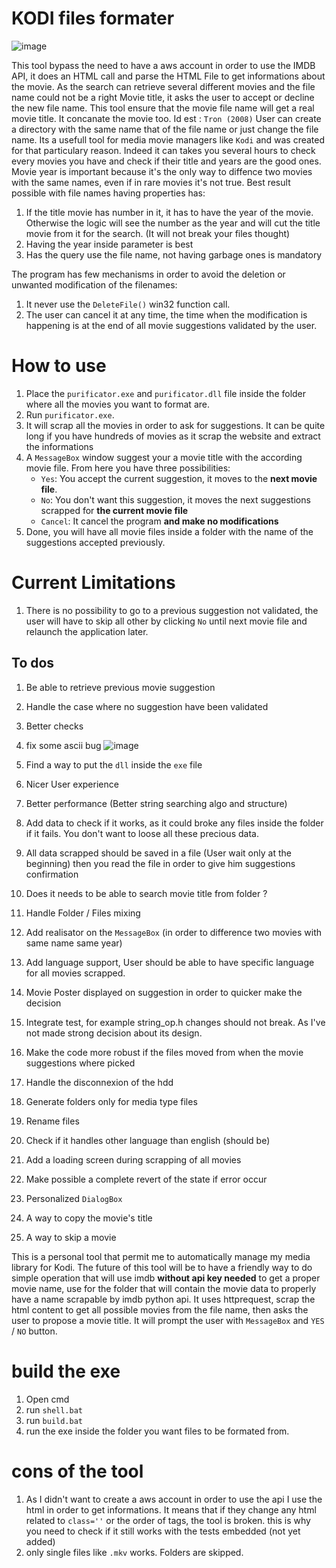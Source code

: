 # KODI files formater

![image](https://github.com/axeldaguerre/movie_title_cleaner/assets/51819886/fd6f48e9-3fe7-4624-9503-e4ce1378f5b3)


This tool bypass the need to have a aws account in order to use the IMDB API, it does an HTML call and parse the HTML File to get informations about the movie.
As the search can retrieve several different movies and the file name could not be a right Movie title, it asks the user to accept or decline the new file name.
This tool ensure that the movie file name will get a real movie title.
It concanate the movie too. Id est : `Tron (2008)`
User can create a directory with the same name that of the file name or just change the file name.
Its a usefull tool for media movie managers like `Kodi` and was created for that particulary reason.
Indeed it can takes you several hours to check every movies you have and check if their title and years are the good ones.
Movie year is important because it's the only way to diffence two movies with the same names, even if in rare movies it's not true.
Best result possible with file names having properties has:
1. If the title movie has number in it, it has to have the year of the movie. Otherwise the logic will see the number as the year and will cut the title movie from it for the search. (It will not break your files thought)
2. Having the year inside parameter is best
3. Has the query use the file name, not having garbage ones is mandatory

The program has few mechanisms in order to avoid the deletion or unwanted modification of the filenames:
1. It never use the `DeleteFile()` win32 function call.
2. The user can cancel it at any time, the time when the modification is happening is at the end of all movie suggestions validated by the user.

# How to use

1. Place the `purificator.exe` and `purificator.dll` file inside the folder where all the movies you want to format are.
2. Run `purificator.exe`.
3. It will scrap all the movies in order to ask for suggestions. It can be quite long if you have hundreds of movies as it scrap the website and extract the informations
4. A `MessageBox` window suggest your a movie title with the according movie file. From here you have three possibilities:
    - `Yes`: You accept the current suggestion, it moves to the **next movie file**.
    - `No`: You don't want this suggestion, it moves the next suggestions scrapped for **the current movie file** 
    - `Cancel`: It cancel the program **and make no modifications**
5. Done, you will have all movie files inside a folder with the name of the suggestions accepted previously.

# Current Limitations

1. There is no possibility to go to a previous suggestion not validated, the user will have to skip all other by clicking `No` until next movie file and relaunch the application later.

## To dos

1. Be able to retrieve previous movie suggestion
2. Handle the case where no suggestion have been validated
2. Better checks
2. fix some ascii bug
![image](https://github.com/axeldaguerre/movie_title_cleaner/assets/51819886/40eb9787-b353-4233-8a06-e86d34883b3e)

4. Find a way to put the `dll` inside the `exe` file 
5. Nicer User experience
6. Better performance (Better string searching algo and structure)
7. Add data to check if it works, as it could broke any files inside the folder if it fails. You don't want to loose all these precious data.
8. All data scrapped should be saved in a file (User wait only at the beginning) then you read the file in order to give him suggestions confirmation
9. Does it needs to be able to search movie title from folder ?
10. Handle Folder / Files mixing
11. Add realisator on the `MessageBox` (in order to difference two movies with same name same year)
12. Add language support, User should be able to have specific language for all movies scrapped.
13. Movie Poster displayed on suggestion in order to quicker make the decision
14. Integrate test, for example string_op.h changes should not break. As I've not made strong decision about its design.
15. Make the code more robust if the files moved from when the movie suggestions where picked
16. Handle the disconnexion of the hdd 
17. Generate folders only for media type files
18. Rename files
19. Check if it handles other language than english (should be)
20. Add a loading screen during scrapping of all movies
21. Make possible a complete revert of the state if error occur
22. Personalized `DialogBox`
23. A way to copy the movie's title
24. A way to skip a movie

This is a personal tool that permit me to automatically manage my media library for Kodi.
The future of this tool will be to have a friendly way to do simple operation that will use imdb **without api key needed** to get a proper movie name, use for the folder that will contain the movie data to properly have a name scrapable by imdb python api. 
It uses httprequest, scrap the html content to get all possible movies from the file name, then asks the user to propose a movie title. It will prompt the user with `MessageBox` and  `YES` / `NO` button.

# build the exe

1. Open cmd 
2. run `shell.bat` 
3. run `build.bat`
4. run the exe inside the folder you want files to be formated from.

# cons of the tool

1. As I didn't want to create a aws account in order to use the api I use the html in order to get informations. It means that if they change any html related to `class=''` or the order of tags, the tool is broken. this is why you need to check if it still works with the tests embedded (not yet added)
2. only single files like `.mkv` works. Folders are skipped.
